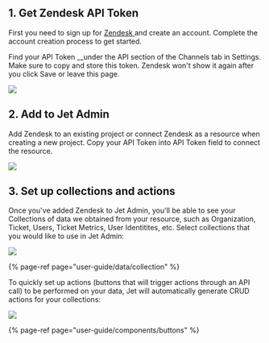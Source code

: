 ## 1. Get Zendesk API Token

First you need to sign up for [Zendesk ](https://www.zendesk.com/)and create an account. Complete the account creation process to get started. 

Find your API Token __under the API section of the Channels tab in Settings. Make sure to copy and store this token. Zendesk won't show it again after you click Save or leave this page.

![](https://gblobscdn.gitbook.com/assets%2F-LQ08RFAKZvFADEiXKFy%2F-MAypfAbYkMiXiyVeC9X%2F-MAzb-UzEMwwLlxxAjP4%2FGIF.gif?alt=media&token=92e8f73f-c212-4d84-b56b-fa9bae53c702)

## **2. Add to Jet Admin**

Add Zendesk to an existing project or connect Zendesk as a resource when creating a new project. Copy your API Token into API Token field to connect the resource. 

![](https://gblobscdn.gitbook.com/assets%2F-LQ08RFAKZvFADEiXKFy%2F-MEEy8r9TeZrjti2WcdH%2F-MEF7iQkjjns6HGul18-%2FGIF.gif?alt=media&token=30f6e5a1-ccb5-4d69-9dc3-e44cd7033e8c)

## 3. Set up collections and actions

Once you've added Zendesk to Jet Admin, you'll be able to see your Collections of data we obtained from your resource, such as Organization, Ticket, Users, Ticket Metrics, User Identitites, etc. Select collections that you would like to use in Jet Admin:

![](https://gblobscdn.gitbook.com/assets%2F-LQ08RFAKZvFADEiXKFy%2F-MEEy8r9TeZrjti2WcdH%2F-MEF89OQ1tOSybH06GDf%2Fimage.png?alt=media&token=6e48029a-96f3-43d7-ab44-0aca5a0c0571)

{% page-ref page="user-guide/data/collection" %}

To quickly set up actions \(buttons that will trigger actions through an API call\) to be performed on your data, Jet will automatically generate CRUD actions for your collections:

![](https://gblobscdn.gitbook.com/assets%2F-LQ08RFAKZvFADEiXKFy%2F-MEEy8r9TeZrjti2WcdH%2F-MEF9GPh34z3iBD_Qnvx%2Fimage.png?alt=media&token=6ae33905-4b16-4a5a-8416-8091d6e2baf6)

{% page-ref page="user-guide/components/buttons" %}


